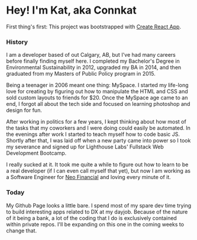 # Hey! I'm Kat, aka Connkat

First thing's first: This project was bootstrapped with [Create React App](https://github.com/facebook/create-react-app).

### History 

I am a developer based of out Calgary, AB, but I've had many careers before finally finding myself here. I completed my Bachelor's Degree in Environmental Sustainability in 2012, upgraded my BA in 2014, and then graduated from my Masters of Public Policy program in 2015. 

Being a teenager in 2006 meant one thing: MySpace. I started my life-long love for creating by figuring out how to manipulate the HTML and CSS and sold custom layouts to friends for $20. Once the MySpace age came to an end, I forgot all about the tech side and focused on learning photoshop and design for fun. 

After working in politics for a few years, I kept thinking about how most of the tasks that my coworkers and I were doing could easily be automated. In the evenings after work I started to teach myself how to code basic JS. Shortly after that, I was laid off when a new party came into power so I took my severance and signed up for Lighthouse Labs' Fullstack Web Development Bootcamp. 

I really sucked at it. It took me quite a while to figure out how to learn to be a real developer (if I can even call myself that yet), but now I am working as a Software Engineer for [Neo Financial](http://neofinancial.com) and loving every minute of it. 


### Today

My Github Page looks a little bare. I spend most of my spare dev time trying to build interesting apps related to DX at my dayjob. Because of the nature of it being a bank, a lot of the coding that I do is exclusively contained within private repos. I'll be expanding on this one in the coming weeks to change that. 